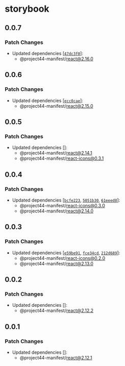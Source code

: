 # storybook

## 0.0.7

### Patch Changes

- Updated dependencies
  [[`47dc3f0`](https://github.com/project44/manifest/commit/47dc3f0871a23f4048867616d75c226f4eb2baf6)]:
  - @project44-manifest/react@2.16.0

## 0.0.6

### Patch Changes

- Updated dependencies
  [[`ecc0cae`](https://github.com/project44/manifest/commit/ecc0caefd5b2ace1d34184bdf38d98d38906f761)]:
  - @project44-manifest/react@2.15.0

## 0.0.5

### Patch Changes

- Updated dependencies []:
  - @project44-manifest/react@2.14.1
  - @project44-manifest/react-icons@0.3.1

## 0.0.4

### Patch Changes

- Updated dependencies
  [[`bcfe223`](https://github.com/project44/manifest/commit/bcfe22313dd5fe0cca692af09f05b4f20575e485),
  [`5051b30`](https://github.com/project44/manifest/commit/5051b3070c5a440656d6e75c03021e8e8480853b),
  [`61eeed8`](https://github.com/project44/manifest/commit/61eeed8157b5b024e73e970762803dcd3361bcb5)]:
  - @project44-manifest/react-icons@0.3.0
  - @project44-manifest/react@2.14.0

## 0.0.3

### Patch Changes

- Updated dependencies
  [[`e59be91`](https://github.com/project44/manifest/commit/e59be9163df31701cd26856759ba7f7f05b2aaf6),
  [`fce34cd`](https://github.com/project44/manifest/commit/fce34cd2432ee95a64525d568cfa71eb53cbe093),
  [`212d689`](https://github.com/project44/manifest/commit/212d689351fdbdd7bf227bf7c4f965ce50ca578d)]:
  - @project44-manifest/react-icons@0.2.0
  - @project44-manifest/react@2.13.0

## 0.0.2

### Patch Changes

- Updated dependencies []:
  - @project44-manifest/react@2.12.2

## 0.0.1

### Patch Changes

- Updated dependencies []:
  - @project44-manifest/react@2.12.1
